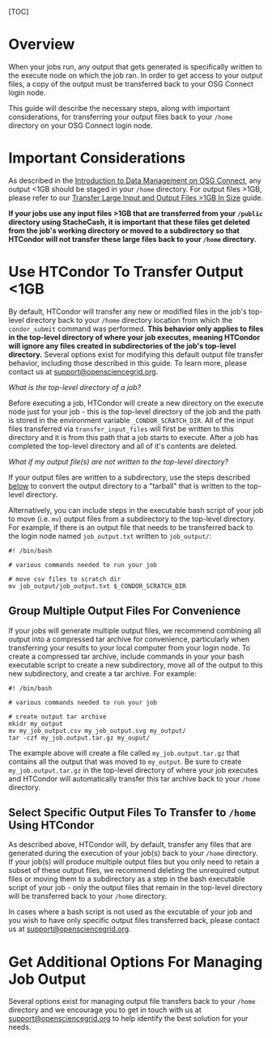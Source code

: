 [title]: - "Transfer Job Output Files Up To 1GB In Size"

[TOC]

# Overview

When your jobs run, any output that gets generated is specifically written to 
the execute node on which the job ran. In order to get access to your output files, a copy of 
the output must be transferred back to your OSG Connect login node. 

This guide will describe the necessary steps, along with important considerations, for transferring your 
output files back to your `/home` directory on your OSG Connect login node. 

# Important Considerations

As described in the [Introduction to Data Management on OSG Connect](https://support.opensciencegrid.org/support/solutions/articles/12000002985), 
any output <1GB should be staged in your `/home` directory. For output files >1GB, 
please refer to our [Transfer Large Input and Output Files >1GB In Size](https://support.opensciencegrid.org/support/solutions/articles/12000002775) guide.

**If your jobs use any input files >1GB that are transferred from your `/public` directory 
using StacheCash, it is important that these files get deleted from the job's working directory or moved to a 
subdirectory so that HTCondor will not transfer these large files back to your `/home` directory.**

# Use HTCondor To Transfer Output &lt;1GB

By default, HTCondor will transfer any new or modified files in the job's 
top-level directory back to your `/home` directory location from which 
the `condor_submit` command was performed. **This behavior only applies 
to files in the top-level directory of 
where your job executes, meaning HTCondor will ignore any files 
created in subdirectories of the job's top-level directory.** Several 
options exist for modifying this default output file transfer behavior, including 
those described in this guide. To learn more, please contact us 
at [support@opensciencegrid.org](mailto:support@opensciencegrid.org).

*What is the top-level directory of a job?*

Before executing a job, HTCondor will create a new directory on the execute 
node just for your job - this is the top-level directory of the job and the 
path is stored in the environment variable `_CONDOR_SCRATCH_DIR`. All of the 
input files transferred via `transfer_input_files` will first be written to 
this directory and it is from this path that a job starts to execute. After 
a job has completed the top-level directory and all of it's contents are 
deleted.

*What if my output file(s) are not written to the top-level directory?*

If your output files are written to a subdirectory, use the steps described 
[below](#group-multiple-output-files-for-convenience) to convert the output 
directory to a "tarball" that is written to the top-level directory. 

Alternatively, you can include steps in the executable bash script of 
your job to move (i.e. `mv`) output files from a subdirectory to 
the top-level directory. For example, if there is an output file that 
needs to be transferred back to the login node named `job_output.txt` 
written to `job_output/`:

	#! /bin/bash
	
	# various commands needed to run your job
	
	# move csv files to scratch dir
	mv job_output/job_output.txt $_CONDOR_SCRATCH_DIR

## Group Multiple Output Files For Convenience

If your jobs will generate multiple output files, we recommend combining all output into a compressed 
tar archive for convenience, particularly when transferring your results to your local computer from 
your login node. To create a compressed tar archive, include commands in your your bash executable script 
to create a new subdirectory, move all of the output to this new subdirectory, and create a tar archive. 
For example:

	#! /bin/bash
	
	# various commands needed to run your job
	
	# create output tar archive
	mkidr my_output
	mv my_job_output.csv my_job_output.svg my_output/
	tar -czf my_job.output.tar.gz my_ouput/

The example above will create a file called `my_job.output.tar.gz` that contains all the output that 
was moved to `my_output`. Be sure to create `my_job.output.tar.gz` in the top-level directory of where 
your job executes and HTCondor will automatically transfer this tar archive back to your `/home` 
directory.

## Select Specific Output Files To Transfer to `/home` Using HTCondor

As described above, HTCondor will, by default, transfer any files that are generated during the 
execution of your job(s) back to your `/home` directory. If your job(s) will produce multiple output 
files but you only need to retain a subset of these output files, we recommend deleting the unrequired 
output files or moving them to a subdirectory as a step in the bash 
executable script of your job -  only the output files that remain in the top-level 
directory will be transferred back to your `/home` directory.

In cases where a bash script is not used as the excutable of your job and you wish to have only specific 
output files transferred back, please contact us at [support@opensciencegrid.org](mailto:support@opensciencegrid.org).

# Get Additional Options For Managing Job Output

Several options exist for managing output file transfers back to your `/home` directory and we 
encourage you to get in touch with us at [support@opensciencegrid.org](mailto:support@opensciencegrid.org) to 
help identify the best solution for your needs.
